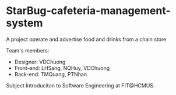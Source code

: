 # StarBug-cafeteria-management-system
A project operate and advertise food and drinks from a chain store

Team's members:
- Designer: VDChuong
- Front-end: LHSang, NQHuy, VDChuong
- Back-end: TMQuang, PTNhan

Subject Introduciton to Software Engineering at FIT@HCMUS.
